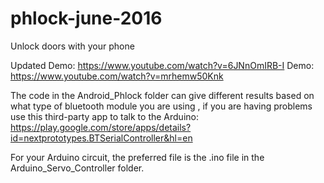 # phlock-june-2016
Unlock doors with your phone

Updated Demo: https://www.youtube.com/watch?v=6JNnOmIRB-I
Demo: https://www.youtube.com/watch?v=mrhemw50Knk

The code in the Android_Phlock folder can give different results based on what type of bluetooth module you are using , 
if you are having problems use this third-party app to talk to the Arduino: 
https://play.google.com/store/apps/details?id=nextprototypes.BTSerialController&hl=en

For your Arduino circuit, the preferred file is the .ino file in the Arduino_Servo_Controller folder. 


